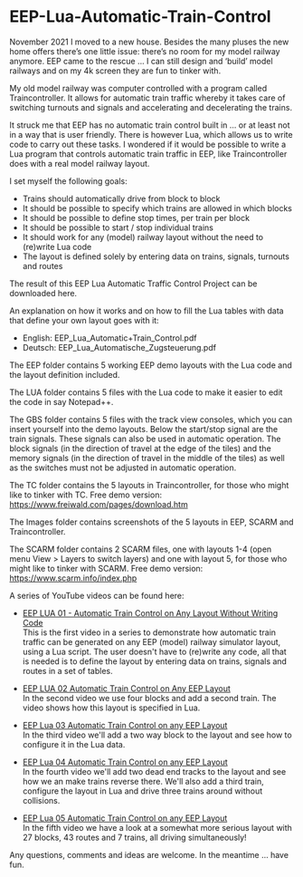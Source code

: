 # EEP-Lua-Automatic-Train-Control

November 2021 I moved to a new house. Besides the many pluses the new home offers there’s one little issue: there’s no room for my model railway anymore. EEP came to the rescue … I can still design and ‘build’ model railways and on my 4k screen they are fun to tinker with.

My old model railway was computer controlled with a program called Traincontroller. It allows for automatic train traffic whereby it takes care of switching turnouts and signals and accelerating and decelerating the trains.

It struck me that EEP has no automatic train control built in … or at least not in a way that is user friendly. There is however Lua, which allows us to write code to carry out these tasks. I wondered if it would be possible to write a Lua program that controls automatic train traffic in EEP, like Traincontroller does with a real model railway layout.

I set myself the following goals:

- Trains should automatically drive from block to block
- It should be possible to specify which trains are allowed in which blocks
- It should be possible to define stop times, per train per block
- It should be possible to start / stop individual trains
- It should work for any (model) railway layout without the need to (re)write Lua code
- The layout is defined solely by entering data on trains, signals, turnouts and routes

The result of this EEP Lua Automatic Traffic Control Project can be downloaded here.

An explanation on how it works and on how to fill the Lua tables with data that define your own layout goes with it:

- English: EEP_Lua_Automatic+Train_Control.pdf
- Deutsch: EEP_Lua_Automatische_Zugsteuerung.pdf

The EEP folder contains 5 working EEP demo layouts with the Lua code and the layout definition included.

The LUA folder contains 5 files with the Lua code to make it easier to edit the code in say Notepad++.

The GBS folder contains 5 files with the track view consoles, which you can insert yourself into the demo layouts.
Below the start/stop signal are the train signals. These signals can also be used in automatic operation.
The block signals (in the direction of travel at the edge of the tiles) and the memory signals (in the direction of travel in the middle of the tiles) as well as the switches must not be adjusted in automatic operation.

The TC folder contains the 5 layouts in Traincontroller, for those who might like to tinker with TC. Free demo version: <https://www.freiwald.com/pages/download.htm>

The Images folder contains screenshots of the 5 layouts in EEP, SCARM and Traincontroller.

The SCARM folder contains 2 SCARM files, one with layouts 1-4 (open menu View > Layers to switch layers) and one with layout 5, for those who might like to tinker with SCARM. Free demo version: <https://www.scarm.info/index.php>

A series of YouTube videos can be found here:

- [EEP LUA 01 - Automatic Train Control on Any Layout Without Writing Code](https://www.youtube.com/watch?v=00TUOHE6jGI&ab_channel=Rudysmodelrailway)  
This is the first video in a series to demonstrate how automatic train traffic can be generated on any EEP (model) railway simulator layout, using a Lua script. The user doesn't have to (re)write any code, all that is needed is to define the layout by entering data on trains, signals and routes in a set of tables.

- [EEP LUA 02 Automatic Train Control on Any EEP Layout](https://www.youtube.com/watch?v=vul1iGRF7BM&ab_channel=Rudysmodelrailway)  
In the second video we use four blocks and add a second train. The video shows how this layout is specified in Lua.

- [EEP Lua 03 Automatic Train Control on any EEP Layout](https://www.youtube.com/watch?v=Ie-ZppHUU1M&ab_channel=Rudysmodelrailway)  
In the third video we'll add a two way block to the layout and see how to configure it in the Lua data.

- [EEP Lua 04 Automatic Train Control on any EEP Layout](https://www.youtube.com/watch?v=3du73eQuRGM&ab_channel=Rudysmodelrailway)  
In the fourth video we'll add two dead end tracks to the layout and see how we an make trains reverse there. We'll also add a third train, configure the layout in Lua and drive three trains around without collisions.

- [EEP Lua 05 Automatic Train Control on any EEP Layout](https://www.youtube.com/watch?v=bJ38hEM8wnI&ab_channel=Rudysmodelrailway)  
In the fifth video we have a look at a somewhat more serious layout with 27 blocks, 43 routes and 7 trains, all driving simultaneously!

Any questions, comments and ideas are welcome. In the meantime … have fun.
